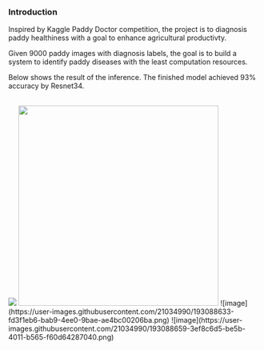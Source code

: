 ### Introduction

Inspired by Kaggle Paddy Doctor competition, the project is to diagnosis paddy healthiness with a goal to enhance agricultural productivty.<br>

Given 9000 paddy images with diagnosis labels, the goal is to build a system to identify paddy diseases with the least computation resources.

Below shows the result of the inference.  The finished model achieved 93% accuracy by Resnet34.<br><br>

<img src = "https://user-images.githubusercontent.com/21034990/193087998-64b56be6-06a2-4e6f-8c5e-6d51f4f89580.png"> 

<img src = "https://user-images.githubusercontent.com/21034990/193088463-f04455ff-bfac-4090-b3d9-b1c27e6f8eb9.png" width = 400>
![image](https://user-images.githubusercontent.com/21034990/193088633-fd3f1eb6-bab9-4ee0-9bae-ae4bc00206ba.png)
![image](https://user-images.githubusercontent.com/21034990/193088659-3ef8c6d5-be5b-4011-b565-f60d64287040.png)


